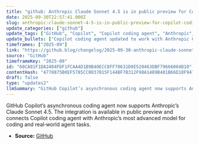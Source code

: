 ```yaml
---
title: "github: Anthropic Claude Sonnet 4.5 is in public preview for Copilot coding agent"
date: 2025-09-30T22:57:41.000Z
slug: anthropic-claude-sonnet-4-5-is-in-public-preview-for-copilot-coding-agent
update_categories: ["github"]
update_tags: ["GitHub", "Copilot", "Copilot coding agent", "Anthropic", "Claude Sonnet 4.5", "public preview", "AI models", "developer tools", "agents"]
update_bullets: ["Copilot coding agent updated to work with Anthropic Claude Sonnet 4.5.", "Claude Sonnet 4.5 is described as Anthropic’s most advanced model for coding and real‑world agents.", "The integration is available in public preview, allowing developers to try the new model with Copilot’s asynchronous agent.", "Announcement published on the GitHub Blog (Changelog) on 2025-09-30.", "Aimed to improve coding assistance and agent-driven workflows by leveraging a more capable underlying model."]
timeframes: ["2025-09"]
link: "https://github.blog/changelog/2025-09-30-anthropic-claude-sonnet-4-5-is-in-public-preview-for-copilot-coding-agent"
source: "GitHub"
timeframeKey: "2025-09"
id: "60CA81F1DA2404FDF1FCAA4D1B9B40ECC8FF70631D8E520463DBF79666064B10"
contentHash: "4778875B0EF5785CC0037015F144BF7B312F98A1489B401B66D10F947E190B0C"
draft: false
type: "updates2"
llmSummary: "GitHub Copilot’s asynchronous coding agent now supports Anthropic’s Claude Sonnet 4.5. The integration is available in public preview and connects Copilot coding agent with Anthropic’s most advanced model for coding and real‑world agent tasks."
---
```


GitHub Copilot’s asynchronous coding agent now supports Anthropic’s Claude Sonnet 4.5. The integration is available in public preview and connects Copilot coding agent with Anthropic’s most advanced model for coding and real‑world agent tasks.

- **Source:** [GitHub](https://github.blog/changelog/2025-09-30-anthropic-claude-sonnet-4-5-is-in-public-preview-for-copilot-coding-agent)
